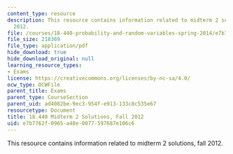 ```yaml
---
content_type: resource
description: This resource contains information related to midterm 2 solutions, fall
  2012.
file: /courses/18-440-probability-and-random-variables-spring-2014/e7b7762f0965a48e0077597687e106c6_MIT18_440S14_mid2_2012_sol.pdf
file_size: 218369
file_type: application/pdf
hide_download: true
hide_download_original: null
learning_resource_types:
- Exams
license: https://creativecommons.org/licenses/by-nc-sa/4.0/
ocw_type: OCWFile
parent_title: Exams
parent_type: CourseSection
parent_uid: ad4082be-9ec3-954f-e913-133c8c535e67
resourcetype: Document
title: 18.440 Midterm 2 Solutions, Fall 2012
uid: e7b7762f-0965-a48e-0077-597687e106c6
---
```

This resource contains information related to midterm 2 solutions, fall 2012.